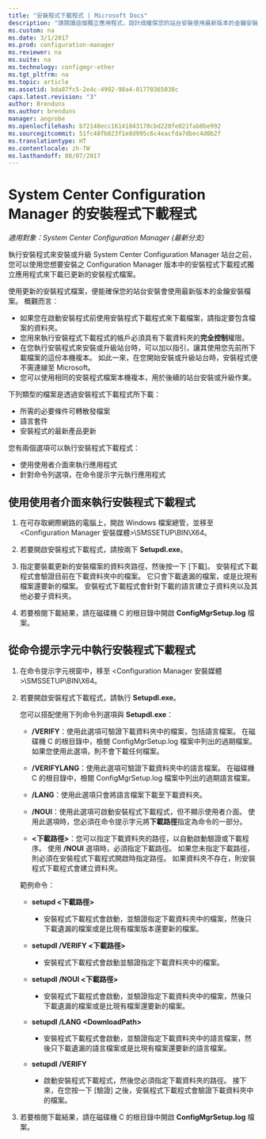 ```yaml
---
title: "安裝程式下載程式 | Microsoft Docs"
description: "請閱讀這個獨立應用程式，設計成確保您的站台安裝使用最新版本的金鑰安裝檔案。"
ms.custom: na
ms.date: 3/1/2017
ms.prod: configuration-manager
ms.reviewer: na
ms.suite: na
ms.technology: configmgr-other
ms.tgt_pltfrm: na
ms.topic: article
ms.assetid: bda87fc5-2e4c-4992-98a4-01770365038c
caps.latest.revision: "3"
author: Brenduns
ms.author: brenduns
manager: angrobe
ms.openlocfilehash: b72148ecc16141843178cbd220fe021fab8be992
ms.sourcegitcommit: 51fc48fb023f1e8d995c6c4eacfda7dbec4d0b2f
ms.translationtype: HT
ms.contentlocale: zh-TW
ms.lasthandoff: 08/07/2017
---
```

# <a name="setup-downloader-for-system-center-configuration-manager"></a>System Center Configuration Manager 的安裝程式下載程式

*適用對象：System Center Configuration Manager (最新分支)*

執行安裝程式來安裝或升級 System Center Configuration Manager 站台之前，您可以使用您想要安裝之 Configuration Manager 版本中的安裝程式下載程式獨立應用程式來下載已更新的安裝程式檔案。  

使用更新的安裝程式檔案，便能確保您的站台安裝會使用最新版本的金鑰安裝檔案。 概觀而言︰   
-   如果您在啟動安裝程式前使用安裝程式下載程式來下載檔案，請指定要包含檔案的資料夾。  
-   您用來執行安裝程式下載程式的帳戶必須具有下載資料夾的**完全控制**權限。  
-   在您執行安裝程式來安裝或升級站台時，可以加以指引，讓其使用您先前所下載檔案的這份本機複本。 如此一來，在您開始安裝或升級站台時，安裝程式便不需連線至 Microsoft。  
-   您可以使用相同的安裝程式檔案本機複本，用於後續的站台安裝或升級作業。  

下列類型的檔案是透過安裝程式下載程式所下載：  
-   所需的必要條件可轉散發檔案  
-   語言套件  
-   安裝程式的最新產品更新  

您有兩個選項可以執行安裝程式下載程式：
- 使用使用者介面來執行應用程式
- 針對命令列選項，在命令提示字元執行應用程式


## <a name="run-setup-downloader-with-the-user-interface"></a>使用使用者介面來執行安裝程式下載程式  

1.  在可存取網際網路的電腦上，開啟 Windows 檔案總管，並移至 &lt;Configuration Manager 安裝媒體\>\SMSSETUP\BIN\X64。  

2.  若要開啟安裝程式下載程式，請按兩下 **Setupdl.exe**。   

3. 指定要裝載更新的安裝檔案的資料夾路徑，然後按一下 [下載]。 安裝程式下載程式會驗證目前在下載資料夾中的檔案。 它只會下載遺漏的檔案，或是比現有檔案還要新的檔案。 安裝程式下載程式會針對下載的語言建立子資料夾以及其他必要子資料夾。  

4.  若要檢閱下載結果，請在磁碟機 C 的根目錄中開啟 **ConfigMgrSetup.log** 檔案。  

## <a name="run-setup-downloader-from-a-command-prompt"></a>從命令提示字元中執行安裝程式下載程式  

1.  在命令提示字元視窗中，移至 &lt;Configuration Manager 安裝媒體\>\SMSSETUP\BIN\X64。   

2.  若要開啟安裝程式下載程式，請執行 **Setupdl.exe**。

    您可以搭配使用下列命令列選項與 **Setupdl.exe**：   

    -   **/VERIFY**：使用此選項可驗證下載資料夾中的檔案，包括語言檔案。 在磁碟機 C 的根目錄中，檢閱 ConfigMgrSetup.log 檔案中列出的過期檔案。 如果您使用此選項，則不會下載任何檔案。  

    -   **/VERIFYLANG**：使用此選項可驗證下載資料夾中的語言檔案。 在磁碟機 C 的根目錄中，檢閱 ConfigMgrSetup.log 檔案中列出的過期語言檔案。

    -   **/LANG**：使用此選項只會將語言檔案下載至下載資料夾。  

    -   **/NOUI**：使用此選項可啟動安裝程式下載程式，但不顯示使用者介面。 使用此選項時，您必須在命令提示字元將**下載路徑**指定為命令的一部分。  

    -   **&lt;下載路徑\>**：您可以指定下載資料夾的路徑，以自動啟動驗證或下載程序。 使用 **/NOUI** 選項時，必須指定下載路徑。 如果您未指定下載路徑，則必須在安裝程式下載程式開啟時指定路徑。 如果資料夾不存在，則安裝程式下載程式會建立資料夾。  

    範例命令：

    -   **setupd &lt;下載路徑\>**  

        -   安裝程式下載程式會啟動，並驗證指定下載資料夾中的檔案，然後只下載遺漏的檔案或是比現有檔案版本還要新的檔案。     

    -   **setupdl /VERIFY &lt;下載路徑\>**  

        -   安裝程式下載程式會啟動並驗證指定下載資料夾中的檔案。  

    -   **setupdl /NOUI &lt;下載路徑\>**  

        -   安裝程式下載程式會啟動，並驗證指定下載資料夾中的檔案，然後只下載遺漏的檔案或是比現有檔案還要新的檔案。  

    -   **setupdl /LANG  &lt;DownloadPath\>**  

        -   安裝程式下載程式會啟動，並驗證指定下載資料夾中的語言檔案，然後只下載遺漏的語言檔案或是比現有檔案還要新的語言檔案。  

    -   **setupdl /VERIFY**  

        -   啟動安裝程式下載程式，然後您必須指定下載資料夾的路徑。 接下來，在您按一下 [驗證] 之後，安裝程式下載程式會驗證下載資料夾中的檔案。  

3.  若要檢閱下載結果，請在磁碟機 C 的根目錄中開啟 **ConfigMgrSetup.log** 檔案。
